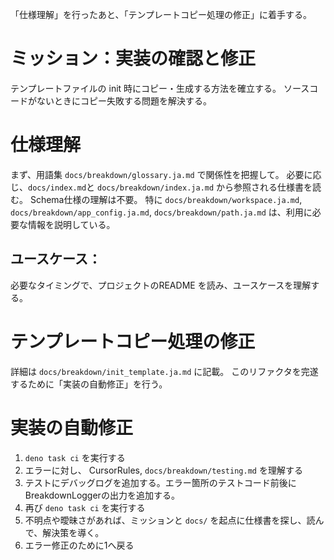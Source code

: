 「仕様理解」を行ったあと、「テンプレートコピー処理の修正」に着手する。

# ミッション：実装の確認と修正
テンプレートファイルの init 時にコピー・生成する方法を確立する。
ソースコードがないときにコピー失敗する問題を解決する。

# 仕様理解
まず、用語集 `docs/breakdown/glossary.ja.md` で関係性を把握して。
必要に応じ、`docs/index.md`と `docs/breakdown/index.ja.md` から参照される仕様書を読む。 Schema仕様の理解は不要。
特に `docs/breakdown/workspace.ja.md`, `docs/breakdown/app_config.ja.md`, `docs/breakdown/path.ja.md` は、利用に必要な情報を説明している。

## ユースケース： 
必要なタイミングで、プロジェクトのREADME を読み、ユースケースを理解する。

# テンプレートコピー処理の修正
詳細は `docs/breakdown/init_template.ja.md` に記載。
このリファクタを完遂するために「実装の自動修正」を行う。

# 実装の自動修正
1. `deno task ci` を実行する
2. エラーに対し、 CursorRules, `docs/breakdown/testing.md` を理解する
3. テストにデバッグログを追加する。エラー箇所のテストコード前後にBreakdownLoggerの出力を追加する。
4. 再び `deno task ci` を実行する
5. 不明点や曖昧さがあれば、ミッションと `docs/` を起点に仕様書を探し、読んで、解決策を導く。
6. エラー修正のために1へ戻る

